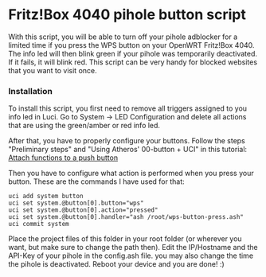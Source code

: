 # Fritz!Box 4040 pihole button script

With this script, you will be able to turn off your pihole adblocker for a limited time if you press the WPS button on your OpenWRT Fritz!Box 4040.
The info led will then blink green if your pihole was temporarily deactivated. If it fails, it will blink red.
This script can be very handy for blocked websites that you want to visit once.

### Installation
To install this script, you first need to remove all triggers assigned to you info led in Luci.
Go to System -> LED Configuration and delete all actions that are using the green/amber or red info led.

After that, you have to properly configure your buttons.
Follow the steps "Preliminary steps" and "Using Atheros' 00-button + UCI" in this tutorial:
[Attach functions to a push button](https://openwrt.org/docs/guide-user/hardware/hardware.button#preliminary_steps)

Then you have to configure what action is performed when you press your button.
These are the commands I have used for that:
```
uci add system button
uci set system.@button[0].button="wps"
uci set system.@button[0].action="pressed"
uci set system.@button[0].handler="ash /root/wps-button-press.ash"
uci commit system
```
Place the project files of this folder in your root folder (or wherever you want, but make sure to change the path then).
Edit the IP/Hostname and the API-Key of your pihole in the config.ash file. you may also change the time the pihole is deactivated.
Reboot your device and you are done! :)
